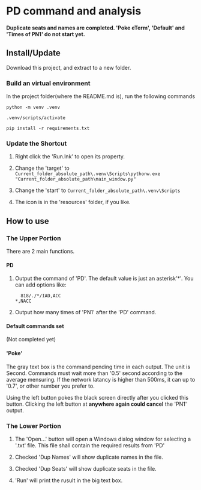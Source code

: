 # PD command and analysis

**Duplicate seats and names are completed. 'Poke eTerm', 'Default' and 'Times of PN1' do not start yet.**

## Install/Update

Download this project, and extract to a new folder.

### Build an virtual environment

In the project folder(where the README.md is), run the following commands

```
python -m venv .venv

.venv/scripts/activate

pip install -r requirements.txt
```

### Update the Shortcut

1. Right click the 'Run.lnk' to open its property.

0. Change the 'target' to ``Current_folder_absolute_path\.venv\Scripts\pythonw.exe "Current_folder_absolute_path\main_window.py"``

0. Change the 'start' to ``Current_folder_absolute_path\.venv\Scripts``

0. The icon is in the 'resources' folder, if you like.

## How to use

### The Upper Portion

There are 2 main functions.

#### PD

1. Output the command of 'PD'. The default value is just an asterisk'*'. You can add options like:
    ```
      818/./*/IAD,ACC
    *,NACC
    ```
0. Output how many times of 'PN1' after the 'PD' command.

#### Default commands set

(Not completed yet)

#### 'Poke'

The gray text box is the command pending time in each output. The unit is Second. Commands must wait more than '0.5' second according to the average mensuring. If the network latancy is higher than 500ms, it can up to '0.7', or other number you prefer to.

Using the left button pokes the black screen directly after you clicked this button. Clicking the left button at **anywhere again could cancel** the 'PN1' output.

### The Lower Portion

1. The 'Open...' button will open a Windows dialog window for selecting a '.txt' file. This file shall contain the required results from 'PD'

0. Checked 'Dup Names' will show duplicate names in the file.

0. Checked 'Dup Seats' will show duplicate seats in the file.

0. 'Run' will print the rusult in the big text box.